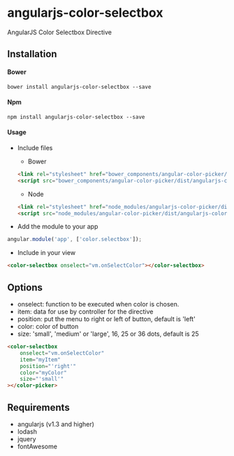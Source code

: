 # angularjs-color-selectbox


AngularJS Color Selectbox Directive

## Installation

#### Bower

```shell
bower install angularjs-color-selectbox --save
```

#### Npm
```shell
npm install angularjs-color-selectbox --save
```

#### Usage

* Include files

    * Bower

    ```html
    <link rel="stylesheet" href="bower_components/angular-color-picker/dist/angularjs-color-picker.min.css" />
    <script src="bower_components/angular-color-picker/dist/angularjs-color-picker.min.js"></script>
    ```

    * Node

    ```html
    <link rel="stylesheet" href="node_modules/angularjs-color-picker/dist/angularjs-color-picker.min.css" />
    <script src="node_modules/angular-color-picker/dist/angularjs-color-picker.min.js"></script>
    ```


* Add the module to your app
```javascript
angular.module('app', ['color.selectbox']);
```

* Include in your view
```html
<color-selectbox onselect="vm.onSelectColor"></color-selectbox>
```

## Options

* onselect: function to be executed when color is chosen.
* item: data for use by controller for the directive
* position: put the menu to right or left of button, default is 'left'
* color: color of button
* size: 'small', 'medium' or 'large', 16, 25 or 36 dots, default is 25

```html
<color-selectbox
    onselect="vm.onSelectColor"
    item="myItem"
    position="'right'"
    color="myColor"
    size="'small'"
></color-picker>
```

## Requirements

* angularjs (v1.3 and higher)
* lodash
* jquery
* fontAwesome
